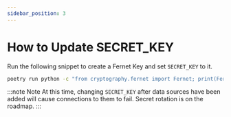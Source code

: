 ```yaml
---
sidebar_position: 3
---
```


# How to Update SECRET_KEY

Run the following snippet to create a Fernet Key and set `SECRET_KEY` to it.

```sh
poetry run python -c "from cryptography.fernet import Fernet; print(Fernet.generate_key().decode())"
```

:::note Note
At this time, changing `SECRET_KEY` after data sources have been added will cause connections to them to fail. Secret rotation is on the roadmap.
:::